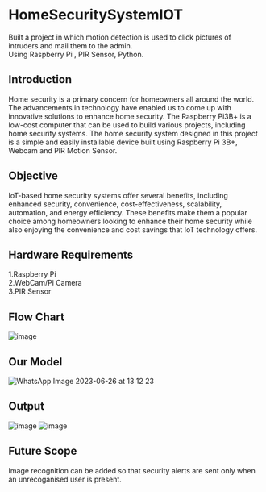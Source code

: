 # HomeSecuritySystemIOT
Built a project in which motion detection is used to click pictures of intruders and mail them to the admin.</br>
Using Raspberry Pi , PIR Sensor, Python.

## Introduction
Home security is a primary concern for homeowners all around the world. The advancements in technology have enabled us to come up with innovative solutions to enhance home security. The Raspberry Pi3B+ is a low-cost computer that can be used to build various projects, including home security systems. The home security system designed in this project is a simple and easily installable device built using Raspberry Pi 3B+, Webcam and PIR Motion Sensor.

## Objective
IoT-based home security systems offer several benefits, including enhanced security, convenience, cost-effectiveness, scalability, automation, and energy efficiency. These benefits make them a popular choice among homeowners looking to enhance their home security while also enjoying the convenience and cost savings that IoT technology offers.

## Hardware Requirements
1.Raspberry Pi </br>
2.WebCam/Pi Camera </br>
3.PIR Sensor

## Flow Chart
![image](https://github.com/aviralguptaa/HomeSecuritySystemIOT/assets/71933640/7743a40a-161e-4c93-934e-76080e1893f5)

## Our Model
![WhatsApp Image 2023-06-26 at 13 12 23](https://github.com/aviralguptaa/HomeSecuritySystemIOT/assets/71933640/c1e6214b-c3aa-425a-a175-a3ab5d84b246)

## Output
![image](https://github.com/aviralguptaa/HomeSecuritySystemIOT/assets/71933640/2134180f-eaa7-4f93-858b-e930e5f47768)
![image](https://github.com/aviralguptaa/HomeSecuritySystemIOT/assets/71933640/891db918-c648-4eb3-a8c8-01ee9cc99ddf)


## Future Scope
Image recognition can be added so that security alerts are sent only when an unrecoganised user is present.


